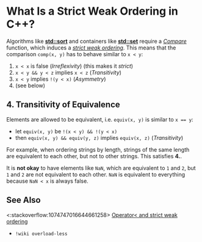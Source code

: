 # What Is a Strict Weak Ordering in C++?

Algorithms like **[std::sort][sort]** and containers like **[std::set]()** require a *[Compare][cmp]* function, which
induces a *[strict weak ordering][sw]*. This means that the comparison `comp(x, y)` has to behave similar to `x < y`:
1. `x < x` is false (*Irreflexivity*) (this makes it *strict*)
2. `x < y && y < z` implies `x < z` (*Transitivity*)
3. `x < y` implies `!(y < x)` (*Asymmetry*)
4. (see below)

[sort]: https://en.cppreference.com/w/cpp/algorithm/sort
[set]: https://en.cppreference.com/w/cpp/container/set
[cmp]: https://en.cppreference.com/w/cpp/named_req/Compare
[sw]: https://en.wikipedia.org/wiki/Weak_ordering#Strict_weak_orderings

## 4. Transitivity of Equivalence
Elements are allowed to be equivalent, i.e. `equiv(x, y)` is similar to `x == y`:
- let `equiv(x, y)` be `!(x < y) && !(y < x)`
- then `equiv(x, y) && equiv(y, z)` implies `equiv(x, z)` (*Transitivity*)

For example, when ordering strings by length, strings of the same length are
equivalent to each other, but not to other strings.
This satisfies **4.**.

It is **not okay** to have elements like `NaN`, which are equivalent to
`1` and `2`, but `1` and `2` are not equivalent to each other.
`NaN` is equivalent to everything because `NaN < x` is always false.

## See Also
<:stackoverflow:1074747016644661258>
[Operator< and strict weak ordering](https://stackoverflow.com/q/979759/5740428)<br>
- `!wiki overload-less`
